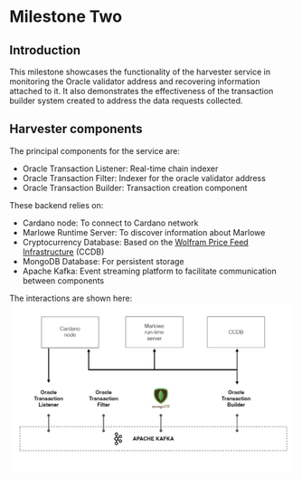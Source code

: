 # Milestone Two

## Introduction
This milestone showcases the functionality of the harvester service in monitoring the Oracle validator address and recovering information attached to it. It also demonstrates the effectiveness of the transaction builder system created to address the data requests collected.

## Harvester components
The principal components for the service are:

* Oracle Transaction Listener: Real-time chain indexer
* Oracle Transaction Filter: Indexer for the oracle validator address
* Oracle Transaction Builder: Transaction creation component

These backend relies on:

* Cardano node: To connect to Cardano network
* Marlowe Runtime Server: To discover information about Marlowe
* Cryptocurrency Database: Based on the [Wolfram Price Feed Infrastructure](https://github.com/WolframBlockchainLabs/WolframPriceFeedInfrastructure/tree/main) (CCDB)
* MongoDB Database: For persistent storage
* Apache Kafka: Event streaming platform to facilitate communication between components 

The interactions are shown here:
![architectureDiagram](./img/wolframHarvesterService.png)